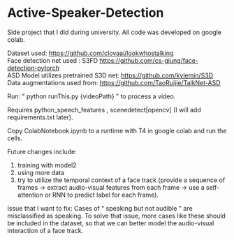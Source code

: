 # Active-Speaker-Detection

Side project that I did during university. All code was developed on google colab. 

Dataset used: https://github.com/clovaai/lookwhostalking  
Face detection net used : S3FD https://github.com/cs-giung/face-detection-pytorch  
ASD Model utilizes pretrained S3D net:  https://github.com/kylemin/S3D  
Data augmentations used from: https://github.com/TaoRuijie/TalkNet-ASD  

Run: " python runThis.py {videoPath}  " to process a video.  

Requires python_speech_features , scenedetect[opencv] (I will add requirements.txt later).

Copy ColabNotebook.ipynb to a runtime with T4 in google colab and run the cells.  

Future changes include:

1) training with model2
2) using more data
3) try to utilize the temporal context of a face track (provide a sequence of frames -> extract audio-visual features from each frame -> use a self-attention or RNN to predict label for each frame).

Issue that I want to fix:
Cases of " speaking but not audible " are misclassified as speaking. To solve that issue, more cases like these should be included in the dataset, so that we can better model the audio-visual interaction of a face track. 

